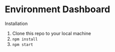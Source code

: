 # Environment Dashboard

Installation

1.  Clone this repo to your local machine
1.  `npm install`
1.  `npm start`
